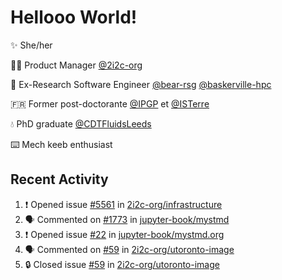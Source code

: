 # Hellooo World!

✨ She/her

👩‍💻 Product Manager [@2i2c-org](https://2i2c.org/)

🐻 Ex-Research Software Engineer [@bear-rsg](https://github.com/bear-rsg) [@baskerville-hpc](https://github.com/baskerville-hpc) 

🇫🇷 Former post-doctorante [@IPGP](https://github.com/IPGP) et [@ISTerre](https://www.isterre.fr/) 

💧 PhD graduate [@CDTFluidsLeeds](https://fluid-dynamics.leeds.ac.uk/) 

⌨️ Mech keeb enthusiast 

## Recent Activity 

<!--START_SECTION:activity-->
1. ❗ Opened issue [#5561](https://github.com/2i2c-org/infrastructure/issues/5561) in [2i2c-org/infrastructure](https://github.com/2i2c-org/infrastructure)
2. 🗣 Commented on [#1773](https://github.com/jupyter-book/mystmd/pull/1773#issuecomment-2668448066) in [jupyter-book/mystmd](https://github.com/jupyter-book/mystmd)
3. ❗ Opened issue [#22](https://github.com/jupyter-book/mystmd.org/issues/22) in [jupyter-book/mystmd.org](https://github.com/jupyter-book/mystmd.org)
4. 🗣 Commented on [#59](https://github.com/2i2c-org/utoronto-image/issues/59#issuecomment-2666276684) in [2i2c-org/utoronto-image](https://github.com/2i2c-org/utoronto-image)
5. 🔒 Closed issue [#59](https://github.com/2i2c-org/utoronto-image/issues/59) in [2i2c-org/utoronto-image](https://github.com/2i2c-org/utoronto-image)
<!--END_SECTION:activity-->
